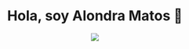 <div align="center">
    <h1 align="center"> Hola, soy Alondra Matos 👋 </h1>
    <img src="https://drive.google.com/uc?id=1fq9VNuuEL1cQaCXj_XekgpOGzGdkbkRL">
</div>

<!--
**AlondraMM/AlondraMM** is a ✨ _special_ ✨ repository because its `README.md` (this file) appears on your GitHub profile.

Here are some ideas to get you started:

- 🔭 I’m currently working on ...
- 🌱 I’m currently learning ...
- 👯 I’m looking to collaborate on ...
- 🤔 I’m looking for help with ...
- 💬 Ask me about ...
- 📫 How to reach me: ...
- 😄 Pronouns: ...
- ⚡ Fun fact: ...
-->

